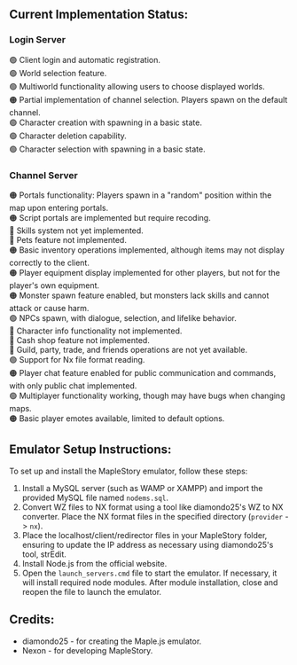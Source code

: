 ## Current Implementation Status:

### Login Server
🟢 Client login and automatic registration.\
🟢 World selection feature.\
🟢 Multiworld functionality allowing users to choose displayed worlds.\
🟠 Partial implementation of channel selection. Players spawn on the default channel.\
🟢 Character creation with spawning in a basic state.\
🟢 Character deletion capability.\
🟢 Character selection with spawning in a basic state.

### Channel Server
🟠 Portals functionality: Players spawn in a "random" position within the map upon entering portals.\
🟠 Script portals are implemented but require recoding.\
🔴 Skills system not yet implemented.\
🔴 Pets feature not implemented.\
🟠 Basic inventory operations implemented, although items may not display correctly to the client.\
🟠 Player equipment display implemented for other players, but not for the player's own equipment.\
🟠 Monster spawn feature enabled, but monsters lack skills and cannot attack or cause harm.\
🟢 NPCs spawn, with dialogue, selection, and lifelike behavior.\
🔴 Character info functionality not implemented.\
🔴 Cash shop feature not implemented.\
🔴 Guild, party, trade, and friends operations are not yet available.\
🟢 Support for Nx file format reading.\
🟠 Player chat feature enabled for public communication and commands, with only public chat implemented.\
🟢 Multiplayer functionality working, though may have bugs when changing maps.\
🟠 Basic player emotes available, limited to default options.

## Emulator Setup Instructions:
To set up and install the MapleStory emulator, follow these steps:

1. Install a MySQL server (such as WAMP or XAMPP) and import the provided MySQL file named `nodems.sql`.
2. Convert WZ files to NX format using a tool like diamondo25's WZ to NX converter. Place the NX format files in the specified directory (`provider` -> `nx`).
3. Place the localhost/client/redirector files in your MapleStory folder, ensuring to update the IP address as necessary using diamondo25's tool, strEdit.
4. Install Node.js from the official website.
5. Open the `launch_servers.cmd` file to start the emulator. If necessary, it will install required node modules. After module installation, close and reopen the file to launch the emulator.

## Credits:
* diamondo25 - for creating the Maple.js emulator.
* Nexon - for developing MapleStory.
